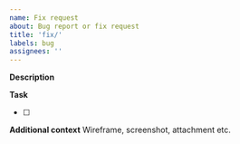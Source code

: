```yaml
---
name: Fix request
about: Bug report or fix request
title: 'fix/'
labels: bug
assignees: ''
---
```


**Description**

**Task**

- [ ]

**Additional context**
Wireframe, screenshot, attachment etc.
